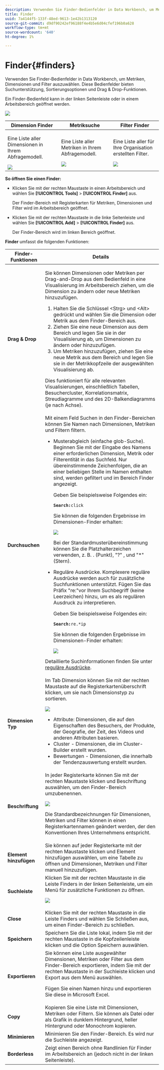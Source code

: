 ```yaml
---
description: Verwenden Sie Finder-Bedienfelder in Data Workbench, um Metriken, Dimensionen und Filter auszuwählen. Diese Bedienfelder bieten Suchunterstützung, Sortierungsoptionen und Drag & Drop-Funktionen.
title: Finder
uuid: 7a4144f5-133f-48ed-9613-1e42b1313120
source-git-commit: d9df90242ef96188f4e4b5e6d04cfef196b0a628
workflow-type: tm+mt
source-wordcount: '640'
ht-degree: 1%

---
```



# Finder{#finders}

Verwenden Sie Finder-Bedienfelder in Data Workbench, um Metriken, Dimensionen und Filter auszuwählen. Diese Bedienfelder bieten Suchunterstützung, Sortierungsoptionen und Drag &amp; Drop-Funktionen.

Ein Finder-Bedienfeld kann in der linken Seitenleiste oder in einem Arbeitsbereich geöffnet werden.

![](assets/query_entity_panel_main.png)

<table id="table_3E43DBA0646842898F14F31374F9E39C"> 
 <thead> 
  <tr> 
   <th colname="col1" class="entry"> Dimension Finder </th> 
   <th colname="col2" class="entry"> Metriksuche </th> 
   <th colname="col3" class="entry"> Filter Finder </th> 
  </tr>
 </thead>
 <tbody> 
  <tr> 
   <td colname="col1"> <p>Eine Liste aller Dimensionen in Ihrem Abfragemodell. </p><img placement="break" id="image_D7D317D84C0843BE8D324E5B9F7AF20D" src="assets/query_entity_dim_panel.png" /> </td> 
   <td colname="col2"> <p>Eine Liste aller Metriken in Ihrem Abfragemodell. </p><img placement="break" id="image_04553B2F2C6A48FE897B4EFF002BED59" src="assets/query_entity_metric_panel.png" /> </td> 
   <td colname="col3"> <p>Eine Liste aller für Ihre Organisation erstellten Filter. </p><img placement="break" id="image_920E72D795644634A82D1955CB64B355" src="assets/query_entity_filters_panel.png" /> </td> 
  </tr> 
 </tbody> 
</table>

**So öffnen Sie einen Finder:**

* Klicken Sie mit der rechten Maustaste in einen Arbeitsbereich und wählen Sie **[!UICONTROL Tools]** > **[!UICONTROL Finder]** aus.

   Der Finder-Bereich mit Registerkarten für Metriken, Dimensionen und Filter wird im Arbeitsbereich geöffnet.

* Klicken Sie mit der rechten Maustaste in die linke Seitenleiste und wählen Sie **[!UICONTROL Add]** > **[!UICONTROL Finder]** aus.

   Der Finder-Bereich wird im linken Bereich geöffnet.

**Finder** umfasst die folgenden Funktionen:

<table id="table_072047E919204577AE85789BAE0F4EE8"> 
 <thead> 
  <tr> 
   <th colname="col1" class="entry"> Finder-Funktionen </th> 
   <th colname="col2" class="entry"> Details </th> 
  </tr>
 </thead>
 <tbody> 
  <tr> 
   <td colname="col1"><b>Drag &amp; Drop</b> </td> 
   <td colname="col2"> <p> Sie können Dimensionen oder Metriken per Drag-and-Drop aus dem Bedienfeld in eine Visualisierung im Arbeitsbereich ziehen, um die Dimension zu ändern oder neue Metriken hinzuzufügen. </p> 
    <ol id="ol_612DC76EC04C4FCE938B20B388C43CE8"> 
     <li id="li_7F73B781141E4B8CAE9800F580F62E44">Halten Sie die Schlüssel <span class="uicontrol"> &lt;Strg&gt;</span> und <span class="uicontrol"> &lt;Alt&gt;</span> gedrückt und wählen Sie die Dimension oder Metrik aus dem Finder-Bereich aus. </li> 
     <li id="li_631D57976F71415AA61F33EBBFDD128A">Ziehen Sie eine neue Dimension aus dem Bereich und legen Sie sie in der Visualisierung ab, um Dimensionen zu ändern oder hinzuzufügen. </li> 
     <li id="li_5329FB82225F46EBBE3A996A641058DE">Um Metriken hinzuzufügen, ziehen Sie eine neue Metrik aus dem Bereich und legen Sie sie in der Metrikkopfzeile der ausgewählten Visualisierung ab. </li> 
    </ol> <p>Dies funktioniert für alle relevanten Visualisierungen, einschließlich Tabellen, Besuchercluster, Korrelationsmatrix, Streudiagramme und des 2D-Balkendiagramms (je nach Achse). </p> </td> 
  </tr> 
  <tr> 
   <td colname="col1"><b>Durchsuchen</b> </td> 
   <td colname="col2">Mit einem Feld <span class="uicontrol"> Suchen</span> in den Finder-Bereichen können Sie Namen nach Dimensionen, Metriken und Filtern filtern. 
    <ul id="ul_0F6F377E9906472E99008EBE7483F689"> 
     <li id="li_75857895EDB045C8B2960393854B257D"> <p>Musterabgleich (einfache glob-Suche). Beginnen Sie mit der Eingabe des Namens einer erforderlichen Dimension, Metrik oder Filterentität in das Suchfeld. Nur übereinstimmende Zeichenfolgen, die an einer beliebigen Stelle im Namen enthalten sind, werden gefiltert und im Bereich Finder angezeigt. </p> <p>Geben Sie beispielsweise Folgendes ein: </p> <code><b>Search:</b>click</code> <p>Sie können die folgenden Ergebnisse im Dimensionen-Finder erhalten: </p> <p><img placement="break" id="image_7CBAAABA92BB47658B7F9F5C0263CF20" src="assets/finders_glob_search.png" /> </p> <p>Bei der Standardmusterübereinstimmung können Sie die Platzhalterzeichen verwenden, z. B. . (Punkt), "?" , und "*" (Stern). </p> </li> 
     <li id="li_044F9EC1399B44CD81E1852F85137704"> <p>Reguläre Ausdrücke. Komplexere reguläre Ausdrücke werden auch für zusätzliche Suchfunktionen unterstützt. Fügen Sie das Präfix "re:"vor Ihrem Suchbegriff (keine Leerzeichen) hinzu, um es als regulären Ausdruck zu interpretieren. </p> <p>Geben Sie beispielsweise Folgendes ein: </p> <code><b>Search:</b>re.*ip</code> <p>Sie können die folgenden Ergebnisse im Dimensionen-Finder erhalten: </p> <p><img placement="break" id="image_F47DB90B36504997AA1C509855B89A47" src="assets/finders_regex_search.png" /> </p> </li> 
    </ul> <p>Detaillierte Suchinformationen finden Sie unter <a href="https://docs.adobe.com/content/help/en/data-workbench/using/dataset/c-reg-exp.html" format="http" scope="external"> reguläre Ausdrücke</a>. </p> </td> 
  </tr> 
  <tr> 
   <td colname="col1"><b>Dimension Typ</b> </td> 
   <td colname="col2">Im Tab Dimension können Sie mit der rechten Maustaste auf die Registerkartenüberschrift klicken, um sie nach Dimensionstyp zu sortieren. <p><img id="image_FB44D0F4D36B4AD7A6165E0432211AB6" placement="break" src="assets/query_entity_search_types.png" /> 
     <ul id="ul_D36B8474730F4859BC7AA015CC1B8EF0"> 
      <li id="li_4AE1D5699D0E45AF880A134F886B8B19">Attribute: Dimensionen, die auf den Eigenschaften des Besuchers, der Produkte, der Geografie, der Zeit, des Videos und anderen Attributen basieren. </li> 
      <li id="li_0B2A08F8CBE94356AC506F95DC268C47">Cluster - Dimensionen, die im Cluster-Builder erstellt wurden. </li> 
      <li id="li_4BC3396A680B49A4B6BDAAD066826864">Bewertungen - Dimensionen, die innerhalb der Tendenzauswertung erstellt wurden. </li> 
     </ul> </p> </td> 
  </tr> 
  <tr> 
   <td colname="col1"><b>Beschriftung</b> </td> 
   <td colname="col2">In jeder Registerkarte können Sie mit der rechten Maustaste klicken und <span class="uicontrol"> Beschriftung</span> auswählen, um den Finder-Bereich umzubenennen. <p><img placement="break" id="image_F61C57F6548646069242DFB2490C67B9" src="assets/label_change.png" /> </p> <p>Die Standardbezeichnungen für Dimensionen, Metriken und Filter können in einen Registerkartennamen geändert werden, der den Konventionen Ihres Unternehmens entspricht. </p> </td> 
  </tr> 
  <tr> 
   <td colname="col1"><b>Element hinzufügen</b> </td> 
   <td colname="col2">Sie können auf jeder Registerkarte mit der rechten Maustaste klicken und <span class="uicontrol"> Element hinzufügen</span> auswählen, um eine Tabelle zu öffnen und Dimensionen, Metriken und Filter manuell hinzuzufügen. </td> 
  </tr> 
  <tr> 
   <td colname="col1"><b>Suchleiste</b> </td> 
   <td colname="col2">Klicken Sie mit der rechten Maustaste in die Leiste <span class="uicontrol"> Finders</span> in der linken Seitenleiste, um ein Menü für zusätzliche Funktionen zu öffnen. <p><img placement="break" id="image_4DA4930294B84308A1E627C828C35663" src="assets/finders_menu.png" /> </p> </td> 
  </tr> 
  <tr> 
   <td colname="col1"><b>Close</b> </td> 
   <td colname="col2">Klicken Sie mit der rechten Maustaste in die Leiste <span class="uicontrol"> Finders</span> und wählen Sie <span class="uicontrol"> Schließen</span> aus, um einen Finder-Bereich zu schließen. </td> 
  </tr> 
  <tr> 
   <td colname="col1"><b>Speichern</b> </td> 
   <td colname="col2">Speichern Sie die Liste lokal, indem Sie mit der rechten Maustaste in die Kopfzeilenleiste klicken und die Option <span class="uicontrol"> Speichern</span> auswählen. </td> 
  </tr> 
  <tr> 
   <td colname="col1"><b>Exportieren</b> </td> 
   <td colname="col2">Sie können eine Liste ausgewählter Dimensionen, Metriken oder Filter aus dem Finder-Bereich exportieren, indem Sie mit der rechten Maustaste in der Suchleiste klicken und <span class="uicontrol"> Export</span> aus dem Menü auswählen. <p> Fügen Sie einen Namen hinzu und exportieren Sie diese in Microsoft Excel. </p> </td> 
  </tr> 
  <tr> 
   <td colname="col1"><b>Copy</b> </td> 
   <td colname="col2"> Kopieren Sie eine Liste mit Dimensionen, Metriken oder Filtern. Sie können als Datei oder als Grafik in dunklem Hintergrund, heller Hintergrund oder Monochrom kopieren. </td> 
  </tr> 
  <tr> 
   <td colname="col1"><b>Minimieren</b> </td> 
   <td colname="col2"> Minimieren Sie den Finder-Bereich. Es wird nur die Suchleiste angezeigt. </td> 
  </tr> 
  <tr> 
   <td colname="col1"><b>Borderless</b> </td> 
   <td colname="col2"> Zeigt einen Bereich ohne Randlinien für Finder im Arbeitsbereich an (jedoch nicht in der linken Seitenleiste). </td> 
  </tr> 
 </tbody> 
</table>

